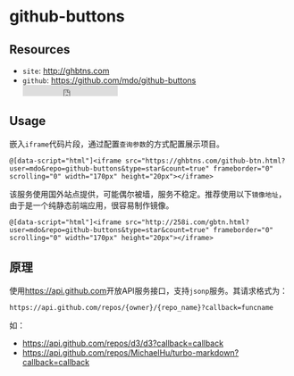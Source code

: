 # github-buttons

<style type="text/css">
@import "http://258i.com/static/bower_components/snippets/css/mp/style.css";
</style>
<script src="http://258i.com/static/bower_components/snippets/js/mp/fly.js"></script>

## Resources

* `site`: <http://ghbtns.com> 
* `github`: <https://github.com/mdo/github-buttons> <iframe src="https://ghbtns.com/github-btn.html?user=mdo&repo=github-buttons&type=star&count=true" frameborder="0" scrolling="0" width="170px" height="20px"></iframe>

## Usage

嵌入`iframe`代码片段，通过配置`查询参数`的方式配置展示项目。

    @[data-script="html"]<iframe src="https://ghbtns.com/github-btn.html?user=mdo&repo=github-buttons&type=star&count=true" frameborder="0" scrolling="0" width="170px" height="20px"></iframe>

该服务使用国外站点提供，可能偶尔被墙，服务不稳定。推荐使用以下`镜像地址`，由于是一个纯静态前端应用，很容易制作镜像。

    @[data-script="html"]<iframe src="http://258i.com/gbtn.html?user=mdo&repo=github-buttons&type=star&count=true" frameborder="0" scrolling="0" width="170px" height="20px"></iframe>

## 原理

使用<https://api.github.com>开放API服务接口，支持`jsonp`服务。其请求格式为：

    https://api.github.com/repos/{owner}/{repo_name}?callback=funcname

如：

* <https://api.github.com/repos/d3/d3?callback=callback>
* <https://api.github.com/repos/MichaelHu/turbo-markdown?callback=callback>

